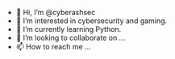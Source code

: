- 👋 Hi, I’m @cyberashsec
- 👀 I’m interested in cybersecurity and gaming.
- 🌱 I’m currently learning Python.
- 💞️ I’m looking to collaborate on ...
- 📫 How to reach me ...

<!---
cyberashsec/cyberashsec is a ✨ special ✨ repository because its `README.md` (this file) appears on your GitHub profile.
You can click the Preview link to take a look at your changes.
--->
